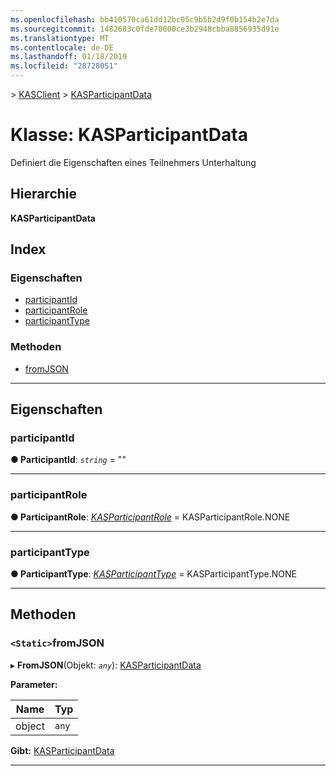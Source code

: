```yaml
---
ms.openlocfilehash: bb410570ca61dd12bc05c9b5b2d9f0b154b2e7da
ms.sourcegitcommit: 1482683c0fde70600ce3b2948cbba8856935d91e
ms.translationtype: MT
ms.contentlocale: de-DE
ms.lasthandoff: 01/18/2019
ms.locfileid: "28728051"
---
```

[](../README.md) > [KASClient](../modules/kasclient.md) > [KASParticipantData](../classes/kasclient.kasparticipantdata.md)

# <a name="class-kasparticipantdata"></a>Klasse: KASParticipantData

Definiert die Eigenschaften eines Teilnehmers Unterhaltung
## <a name="hierarchy"></a>Hierarchie

**KASParticipantData**

## <a name="index"></a>Index 

### <a name="properties"></a>Eigenschaften

* [participantId](kasclient.kasparticipantdata.md#participantid)
* [participantRole](kasclient.kasparticipantdata.md#participantrole)
* [participantType](kasclient.kasparticipantdata.md#participanttype)
### <a name="methods"></a>Methoden

* [fromJSON](kasclient.kasparticipantdata.md#fromjson)

---

## <a name="properties"></a>Eigenschaften

<a id="participantid"></a>

###  <a name="participantid"></a>participantId

**● ParticipantId**: *`string`* = ""

___

<a id="participantrole"></a>

###  <a name="participantrole"></a>participantRole

**● ParticipantRole**: *[KASParticipantRole](../enums/kasclient.kasparticipantrole.md)* = KASParticipantRole.NONE

___

<a id="participanttype"></a>

###  <a name="participanttype"></a>participantType

**● ParticipantType**: *[KASParticipantType](../enums/kasclient.kasparticipanttype.md)* = KASParticipantType.NONE

___

## <a name="methods"></a>Methoden

<a id="fromjson"></a>

### <a name="static-fromjson"></a>`<Static>`fromJSON

▸ **FromJSON**(Objekt: *`any`*): [KASParticipantData](kasclient.kasparticipantdata.md)

**Parameter:**

| Name | Typ |
| ------ | ------ |
| object | `any` |

**Gibt:** [KASParticipantData](kasclient.kasparticipantdata.md)

___

